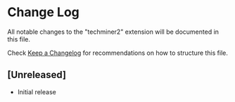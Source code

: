 # Change Log

All notable changes to the "techminer2" extension will be documented in this file.

Check [Keep a Changelog](http://keepachangelog.com/) for recommendations on how to structure this file.

## [Unreleased]

- Initial release